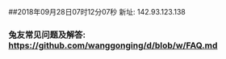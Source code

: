 ##2018年09月28日07时12分07秒 新址: 142.93.123.138
### 兔友常见问题及解答: https://github.com/wanggonging/d/blob/w/FAQ.md
